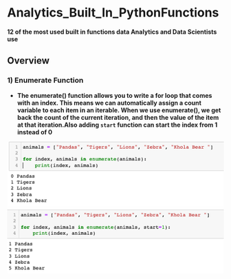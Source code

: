 # Analytics_Built_In_PythonFunctions
**12 of the most used built in functions data Analytics and Data Scientists use**

## Overview 

### 1) Enumerate Function 
- **The enumerate() function allows you to write a for loop that comes with an index. This means we can automatically assign a count variable to each item in an iterable. When we use enumerate(), we get back the count of the current iteration, and then the value of the item at that iteration.Also adding `start` function can start the index from 1 instead of 0**

<img src="img/Enumerate.png">
<img src="img/Enumerate with start.png">
